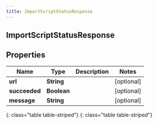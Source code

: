 ```yaml
---
title: ImportScriptStatusResponse
---
```

## ImportScriptStatusResponse


## Properties

| Name | Type | Description | Notes |
| ------------ | ------------- | ------------- | ------------- |
| **url** | **String** |  |  [optional] |
| **succeeded** | **Boolean** |  |  [optional] |
| **message** | **String** |  |  [optional] |
{: class="table table-striped"}
{: class="table table-striped"}


